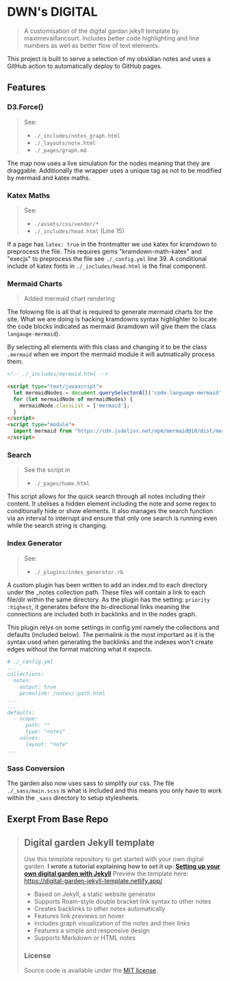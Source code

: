 # DWN's DIGITAL
> A customisation of the digital gardan jekyll template by maximevaillancourt. Includes better code highlighting and line numbers as well as better flow of text elements.

This project is built to serve a selection of my obsidian notes and uses a GitHub action to automatically deploy to GitHub pages.

## Features

### D3.Force()

> See:
>   - `./_includes/notes_graph.html`
>   - `./_layouts/note.html`
>   - `./_pages/graph.md`

The map now uses a live simulation for the nodes meaning that they are draggable. Additionally the wrapper uses a unique tag as not to be modified by mermaid and katex maths.

### Katex Maths

> See:
>   - `./assets/css/vendor/*`
>   - `./_includes/head.html` (Line 15)

If a page has `latex: true` in the frontmatter we use katex for kramdown to preprocess the file. This requires gems "kramdown-math-katex" and "execjs" to preprocess the file see `./_config.yml` line 39. A conditional include of katex fonts in `./_includes/head.html`
is the final component.

### Mermaid Charts

> Added mermaid chart rendering

The folowing file is all that is required to generate mermaid charts for the site. What we are doing is hacking kramdowns syntax highlighter to locate the code blocks indicated as mermaid (kramdown will give them the class `langauge-mermaid`).

By selecting all elements with this class and changing it to be the class `.mermaid` when we import the mermaid module it will autmatically process them.


```html
<!-- ./_includes/mermaid.html -->

<script type="text/javascript">
  let mermaidNodes = document.querySelectorAll('code.language-mermaid');
  for (let mermaidNode of mermaidNodes) {
    mermaidNode.classList = ['mermaid'];
  }
</script>
<script type="module">
  import mermaid from "https://cdn.jsdelivr.net/npm/mermaid@10/dist/mermaid.esm.min.mjs";
</script>
```

### Search

> See the script in
>   - `./_pages/home.html`

This script allows for the quick search through all notes including their content. It utelises a hidden element including the note and some regex to conditionally hide or show elements. It also manages the search function via an interval to interrupt and ensure that only one search is running even while the search string is changing.

### Index Generator

> See:
>   - `./_plugins/index_generator.rb`

A custom plugin has been written to add an index.md to each directory under the _notes collection path. These files will contain a link to each file/dir within the same directory. As the plugin has the setting: `priority :highest`, it generates before the bi-directional links meaning the connections are included both in backlinks and in the nodes graph.

This plugin relys on some settings in config.yml namely the collections and defaults (included below). The permalink is the most important as it is the syntax used when generating the backlinks and the indexes won't create edges without the format matching what it expects.

```yaml
# ./_config.yml
...
collections:
  notes:
    output: true
    permalink: /notes/:path.html
...
...
defaults:
  - scope:
      path: ""
      type: "notes"
    values:
      layout: "note"
...
```

### Sass Conversion

The garden also now uses sass to simplify our css. The file `./_sass/main.scss` is what is included and this means you only have to work within the `_sass` directory to setup stylesheets.

## Exerpt From Base Repo

> ## Digital garden Jekyll template
> Use this template repository to get started with your own digital garden.
> **I wrote a tutorial explaining how to set it up: [Setting up your own digital garden with Jekyll](https://maximevaillancourt.com/blog/setting-up-your-own-digital-garden-with-jekyll)**
> Preview the template here: https://digital-garden-jekyll-template.netlify.app/
> - Based on Jekyll, a static website generator
> - Supports Roam-style double bracket link syntax to other notes
> - Creates backlinks to other notes automatically
> - Features link previews on hover
> - Includes graph visualization of the notes and their links
> - Features a simple and responsive design
> - Supports Markdown or HTML notes
> ### License
> Source code is available under the [MIT license](LICENSE.md).
